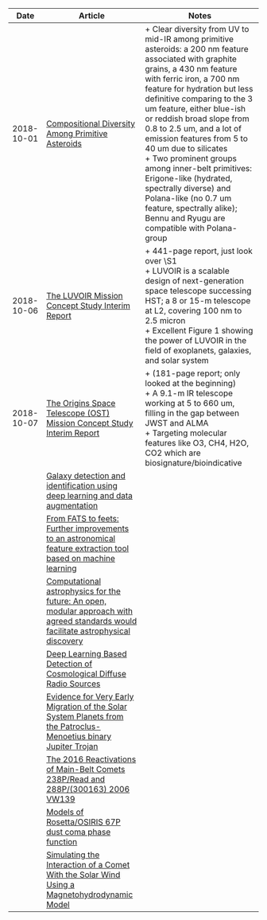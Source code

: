
| Date | Article | Notes | 
| ---- | ---- | ---- |
| 2018-10-01 | [Compositional Diversity Among Primitive Asteroids](https://arxiv.org/abs/1809.01148) | + Clear diversity from UV to mid-IR among primitive asteroids: a 200 nm feature associated with graphite grains, a 430 nm feature with ferric iron, a 700 nm feature for hydration but less definitive comparing to the 3 um feature, either blue-ish or reddish broad slope from 0.8 to 2.5 um, and a lot of emission features from 5 to 40 um due to silicates <br> + Two prominent groups among inner-belt primitives: Erigone-like (hydrated, spectrally diverse) and Polana-like (no 0.7 um feature, spectrally alike); Bennu and Ryugu are compatible with Polana-group
| 2018-10-06 | [The LUVOIR Mission Concept Study Interim Report](https://arxiv.org/abs/1809.09668) | + 441-page report, just look over \S1 <br> + LUVOIR is a scalable design of next-generation space telescope successing HST; a 8 or 15-m telescope at L2, covering 100 nm to 2.5 micron <br> + Excellent Figure 1 showing the power of LUVOIR in the field of exoplanets, galaxies, and solar system
| 2018-10-07 | [The Origins Space Telescope (OST) Mission Concept Study Interim Report](https://arxiv.org/abs/1809.09702) | + (181-page report; only looked at the beginning) <br> + A 9.1-m IR telescope working at 5 to 660 um, filling in the gap between JWST and ALMA <br> + Targeting molecular features like O3, CH4, H2O, CO2 which are biosignature/bioindicative
| | [Galaxy detection and identification using deep learning and data augmentation](https://arxiv.org/abs/1809.01691) |
| | [From FATS to feets: Further improvements to an astronomical feature extraction tool based on machine learning](https://arxiv.org/abs/1809.02154) |
| | [Computational astrophysics for the future: An open, modular approach with agreed standards would facilitate astrophysical discovery](https://arxiv.org/abs/1809.02600) |
| | [Deep Learning Based Detection of Cosmological Diffuse Radio Sources](https://arxiv.org/abs/1809.03315) |
| | [Evidence for Very Early Migration of the Solar System Planets from the Patroclus-Menoetius binary Jupiter Trojan](https://arxiv.org/abs/1809.04007) |
| | [The 2016 Reactivations of Main-Belt Comets 238P/Read and 288P/(300163) 2006 VW139](https://arxiv.org/abs/1809.10309) |
| | [Models of Rosetta/OSIRIS 67P dust coma phase function](https://arxiv.org/abs/1809.10424) |
| | [Simulating the Interaction of a Comet With the Solar Wind Using a Magnetohydrodynamic Model](https://arxiv.org/abs/1809.11149) |
